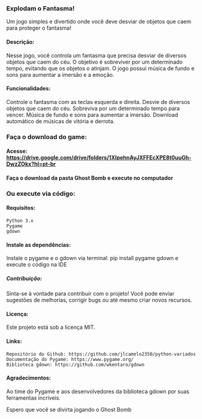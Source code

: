 ### Explodam o Fantasma!

Um jogo simples e divertido onde você deve desviar de objetos que caem para proteger o fantasma!

#### Descrição:

Nesse jogo, você controla um fantasma que precisa desviar de diversos objetos que caem do céu. O objetivo é sobreviver por um determinado tempo, evitando que os objetos o atinjam. O jogo possui música de fundo e sons para aumentar a imersão e a emoção.

#### Funcionalidades:
Controle o fantasma com as teclas esquerda e direita.
Desvie de diversos objetos que caem do céu.
Sobreviva por um determinado tempo para vencer.
Música de fundo e sons para aumentar a imersão.
Download automático de músicas de vitória e derrota.

### Faça o download do game: 
#### Acesse: https://drive.google.com/drive/folders/1XIpehnAyJXFFEcXPE8t0uuGh-DwzZOkx?hl=pt-br
#### Faça o download da pasta Ghost Bomb e execute no computador


### Ou execute via código:
#### Requisitos:

    Python 3.x
    Pygame
    gdown


#### Instale as dependências:

Instale o pygame e o gdown via terminal: pip install pygame gdown 
e execute o código na IDE

##### Contribuição:

Sinta-se à vontade para contribuir com o projeto! Você pode enviar sugestões de melhorias, corrigir bugs ou até mesmo criar novos recursos.

#### Licença:

Este projeto está sob a licença MIT.

#### Links:

    Repositório do Github: https://github.com/jlcamelo2350/python-variados
    Documentação do Pygame: https://www.pygame.org/
    Biblioteca gdown: https://github.com/wkentaro/gdown

#### Agradecimentos:

Ao time do Pygame e aos desenvolvedores da biblioteca gdown por suas ferramentas incríveis.

Espero que você se divirta jogando o Ghost Bomb
